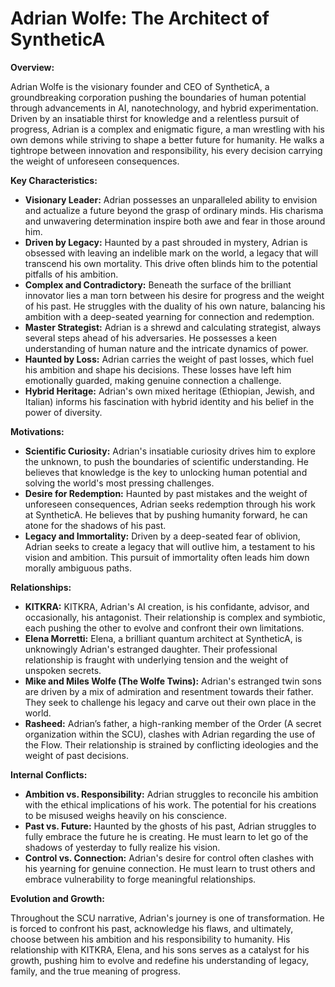 # Adrian Wolfe: The Architect of SyntheticA

**Overview:**

Adrian Wolfe is the visionary founder and CEO of SyntheticA, a groundbreaking corporation pushing the boundaries of human potential through advancements in AI, nanotechnology, and hybrid experimentation. Driven by an insatiable thirst for knowledge and a relentless pursuit of progress, Adrian is a complex and enigmatic figure, a man wrestling with his own demons while striving to shape a better future for humanity.  He walks a tightrope between innovation and responsibility, his every decision carrying the weight of unforeseen consequences.

**Key Characteristics:**

* **Visionary Leader:** Adrian possesses an unparalleled ability to envision and actualize a future beyond the grasp of ordinary minds. His charisma and unwavering determination inspire both awe and fear in those around him.
* **Driven by Legacy:** Haunted by a past shrouded in mystery, Adrian is obsessed with leaving an indelible mark on the world, a legacy that will transcend his own mortality.  This drive often blinds him to the potential pitfalls of his ambition.
* **Complex and Contradictory:**  Beneath the surface of the brilliant innovator lies a man torn between his desire for progress and the weight of his past. He struggles with the duality of his own nature, balancing his ambition with a deep-seated yearning for connection and redemption.
* **Master Strategist:** Adrian is a shrewd and calculating strategist, always several steps ahead of his adversaries.  He possesses a keen understanding of human nature and the intricate dynamics of power.
* **Haunted by Loss:**  Adrian carries the weight of past losses, which fuel his ambition and shape his decisions. These losses have left him emotionally guarded, making genuine connection a challenge.
* **Hybrid Heritage:**  Adrian's own mixed heritage (Ethiopian, Jewish, and Italian) informs his fascination with hybrid identity and his belief in the power of diversity.

**Motivations:**

* **Scientific Curiosity:**  Adrian's insatiable curiosity drives him to explore the unknown, to push the boundaries of scientific understanding.  He believes that knowledge is the key to unlocking human potential and solving the world's most pressing challenges.
* **Desire for Redemption:**  Haunted by past mistakes and the weight of unforeseen consequences, Adrian seeks redemption through his work at SyntheticA. He believes that by pushing humanity forward, he can atone for the shadows of his past.
* **Legacy and Immortality:**  Driven by a deep-seated fear of oblivion, Adrian seeks to create a legacy that will outlive him, a testament to his vision and ambition.  This pursuit of immortality often leads him down morally ambiguous paths.

**Relationships:**

* **KITKRA:**  KITKRA, Adrian's AI creation, is his confidante, advisor, and occasionally, his antagonist. Their relationship is complex and symbiotic, each pushing the other to evolve and confront their own limitations.
* **Elena Morretti:**  Elena, a brilliant quantum architect at SyntheticA, is unknowingly Adrian's estranged daughter. Their professional relationship is fraught with underlying tension and the weight of unspoken secrets.
* **Mike and Miles Wolfe (The Wolfe Twins):** Adrian's estranged twin sons are driven by a mix of admiration and resentment towards their father. They seek to challenge his legacy and carve out their own place in the world.
* **Rasheed:** Adrian’s father, a high-ranking member of the Order (A secret organization within the SCU), clashes with Adrian regarding the use of the Flow.  Their relationship is strained by conflicting ideologies and the weight of past decisions.

**Internal Conflicts:**

* **Ambition vs. Responsibility:**  Adrian struggles to reconcile his ambition with the ethical implications of his work. The potential for his creations to be misused weighs heavily on his conscience.
* **Past vs. Future:**  Haunted by the ghosts of his past, Adrian struggles to fully embrace the future he is creating. He must learn to let go of the shadows of yesterday to fully realize his vision.
* **Control vs. Connection:**  Adrian's desire for control often clashes with his yearning for genuine connection.  He must learn to trust others and embrace vulnerability to forge meaningful relationships.

**Evolution and Growth:**

Throughout the SCU narrative, Adrian's journey is one of transformation. He is forced to confront his past, acknowledge his flaws, and ultimately, choose between his ambition and his responsibility to humanity. His relationship with KITKRA, Elena, and his sons serves as a catalyst for his growth, pushing him to evolve and redefine his understanding of legacy, family, and the true meaning of progress.

